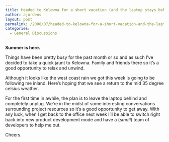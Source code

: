 ```yaml
---
title: Headed to Kelowna for a short vacation (and the laptop stays behind)
author: ajordens
layout: post
permalink: /2008/07/headed-to-kelowna-for-a-short-vacation-and-the-laptop-stays-behind/
categories:
  - General Discussions
---
```

**Summer is here.**

Things have been pretty busy for the past month or so and as such I&#8217;ve decided to take a quick jaunt to Kelowna. Family and friends there so it&#8217;s a good opportunity to relax and unwind.

Although it looks like the west coast rain we got this week is going to be following me inland. Here&#8217;s hoping that we see a return to the mid 35 degree celsius weather.

For the first time in awhile, the plan is to leave the laptop behind and completely unplug. We&#8217;re in the midst of some interesting conversations surrounding project resources so it&#8217;s a good opportunity to get away. With any luck, when I get back to the office next week I&#8217;ll be able to switch right back into new product development mode and have a (*small*) team of developers to help me out.

Cheers.